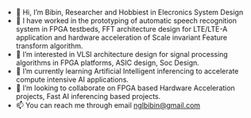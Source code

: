 - 👋 Hi, I’m Bibin, Researcher and Hobbiest in Elecronics System Design
- 👋 I have worked in the prototyping of automatic speech recognition system in FPGA testbeds, FFT architecture design for LTE/LTE-A application and hardware acceleration of Scale invariant Feature transform algorithm.
- 👀 I’m interested in VLSI architecture design for signal processing algorithms in FPGA platforms, ASIC design, Soc Design.
- 🌱 I’m currently learning Artificial Intelligent inferencing to accelerate compute intensive AI applications.
- 💞️ I’m looking to collaborate on FPGA based Hardware Acceleration projects, Fast AI inferencing based projects.
- 📫 You can reach me through email nglbibin@gmail.com

<!---
nglbibin/nglbibin is a ✨ special ✨ repository because its `README.md` (this file) appears on your GitHub profile.
You can click the Preview link to take a look at your changes.
--->
